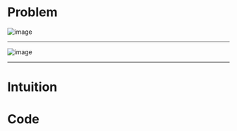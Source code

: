 # Problem 
![image](https://github.com/user-attachments/assets/8037076f-803a-4ab3-8587-4a8214c55eb7)

---
![image](https://github.com/user-attachments/assets/422d1eb6-0759-4017-878b-2b0ea8874bd6)

---
# Intuition


# Code


